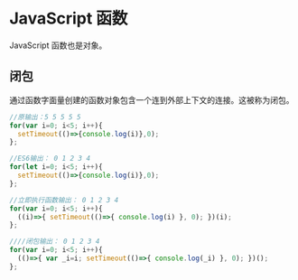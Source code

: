 # JavaScript 函数
JavaScript 函数也是对象。

## 闭包
通过函数字面量创建的函数对象包含一个连到外部上下文的连接。这被称为闭包。

```JavaScript
//原输出：5 5 5 5 5
for(var i=0; i<5; i++){
  setTimeout(()=>{console.log(i)},0);
};

//ES6输出： 0 1 2 3 4 
for(let i=0; i<5; i++){
  setTimeout(()=>{console.log(i)},0);
};

//立即执行函数输出： 0 1 2 3 4 
for(var i=0; i<5; i++){
  ((i)=>{ setTimeout(()=>{ console.log(i) }, 0); })(i);
};

////闭包输出： 0 1 2 3 4 
for(var i=0; i<5; i++){
  (()=>{ var _i=i; setTimeout(()=>{ console.log(_i) }, 0); })();
};
```